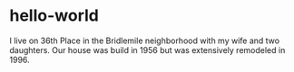 # hello-world

I live on 36th Place in the Bridlemile neighborhood with my wife and two daughters.
Our house was build in 1956 but was extensively remodeled in 1996.
